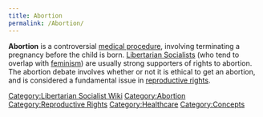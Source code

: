 ```yaml
---
title: Abortion
permalink: /Abortion/
---
```


**Abortion** is a controversial [medical
procedure](Healthcare "wikilink"), involving terminating a pregnancy
before the child is born. [Libertarian
Socialists](Libertarian_Socialism "wikilink") (who tend to overlap with
[feminism](feminism "wikilink")) are usually strong supporters of rights
to abortion. The abortion debate involves whether or not it is ethical
to get an abortion, and is considered a fundamental issue in
[reproductive rights](Reproductive_Rights "wikilink").

[Category:Libertarian Socialist
Wiki](Category:Libertarian_Socialist_Wiki "wikilink")
[Category:Abortion](Category:Abortion "wikilink") [Category:Reproductive
Rights](Category:Reproductive_Rights "wikilink")
[Category:Healthcare](Category:Healthcare "wikilink")
[Category:Concepts](Category:Concepts "wikilink")